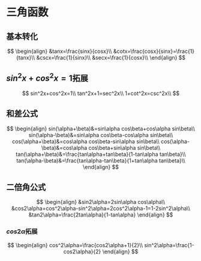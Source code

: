 # 三角函数

## 基本转化

$$
\begin{align}
&tanx=\frac{sinx}{cosx}\\
&cotx=\frac{cosx}{sinx}=\frac{1}{tanx}\\
&cscx=\frac{1}{sinx}\\
&secx=\frac{1}{cosx}\\
\end{align}
$$

## $sin^2x+cos^2x=1$拓展

$$
sin^2x+cos^2x=1\\
tan^2x+1=sec^2x\\
1+cot^2x=csc^2x\\
$$

## 和差公式

$$
\begin{align}
sin(\alpha+\beta)&=sin\alpha cos\beta+cos\alpha sin\beta\\
sin(\alpha-\beta)&=sin\alpha cos\beta-cos\alpha sin\beta\\
cos(\alpha+\beta)&=cos\alpha cos\beta-sin\alpha sin\beta\\
cos(\alpha-\beta)&=cos\alpha cos\beta+sin\alpha sin\beta\\
tan(\alpha+\beta)&=\frac{tan\alpha+tan\beta}{1-tan\alpha tan\beta}\\
tan(\alpha-\beta)&=\frac{tan\alpha-tan\beta}{1+tan\alpha tan\beta}\\
\end{align}
$$

## 二倍角公式

$$
\begin{align}
&sin2\alpha=2sin\alpha cos\alpha\\
&cos2\alpha=cos^2\alpha-sin^2\alpha=2cos^2\alpha-1=1-2sin^2\alpha\\
&tan2\alpha=\frac{2tan\alpha}{1-tan\alpha}
\end{align}
$$

### $cos2\alpha$拓展

$$
\begin{align}
cos^2\alpha=\frac{cos2\alpha+1}{2}\\
sin^2\alpha=\frac{1-cos2\alpha}{2}
\end{align}
$$


